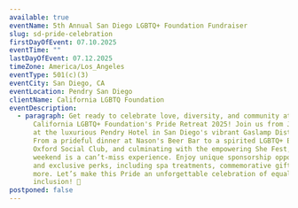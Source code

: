 ```yaml
---
available: true
eventName: 5th Annual San Diego LGBTQ+ Foundation Fundraiser
slug: sd-pride-celebration
firstDayOfEvent: 07.10.2025
eventTime: ""
lastDayOfEvent: 07.12.2025
timeZone: America/Los_Angeles
eventType: 501(c)(3)
eventCity: San Diego, CA
eventLocation: Pendry San Diego
clientName: California LGBTQ Foundation
eventDescription:
  - paragraph: Get ready to celebrate love, diversity, and community at the
      California LGBTQ+ Foundation's Pride Retreat 2025! Join us from July 10–12
      at the luxurious Pendry Hotel in San Diego's vibrant Gaslamp District.
      From a prideful dinner at Nason's Beer Bar to a spirited LGBTQ+ Brunch at
      Oxford Social Club, and culminating with the empowering She Fest, this
      weekend is a can’t-miss experience. Enjoy unique sponsorship opportunities
      and exclusive perks, including spa treatments, commemorative gifts, and
      more. Let’s make this Pride an unforgettable celebration of equality and
      inclusion! 🌈
postponed: false
---
```

